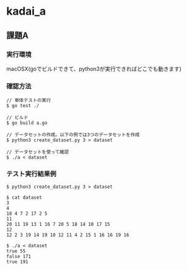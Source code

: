 # kadai_a
## 課題A

### 実行環境
macOSX(goでビルドできて、python3が実行できればどこでも動きます)

### 確認方法
```
// 単体テストの実行
$ go test ./

// ビルド
$ go build a.go

// データセットの作成。以下の例では3つのデータセットを作成
$ python3 create_dataset.py 3 > dataset

// データセットを使って確認
$ ./a < dataset
```

### テスト実行結果例
```
$ python3 create_dataset.py 3 > dataset

$ cat dataset
3
4
18 4 7 2 17 2 5
11
20 11 19 13 1 16 7 20 5 18 14 10 17 15
12
12 2 3 19 14 19 10 12 11 4 2 15 1 16 16 19 16

$ ./a < dataset
true 55
false 171
true 191
```